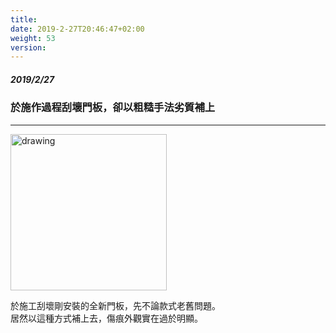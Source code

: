 ```yaml
---
title: 
date: 2019-2-27T20:46:47+02:00
weight: 53
version: 
---
```


##### 2019/2/27 
### 於施作過程刮壞門板，卻以粗糙手法劣質補上
---

<img src="experimental/image/2-27.jpg" alt="drawing" width="250"/> 

於施工刮壞剛安裝的全新門板，先不論款式老舊問題。   
居然以這種方式補上去，傷痕外觀實在過於明顯。